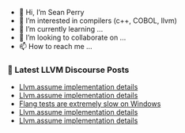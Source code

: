 - 👋 Hi, I’m Sean Perry
- 👀 I’m interested in compilers (c++, COBOL, llvm)
- 🌱 I’m currently learning ...
- 💞️ I’m looking to collaborate on ...
- 📫 How to reach me ...

<!---
s66perry/s66perry is a ✨ special ✨ repository because its `README.md` (this file) appears on your GitHub profile.
You can click the Preview link to take a look at your changes.
--->
### 📕 Latest LLVM Discourse Posts

<!-- DISCOURSE-LLVM:START -->
- [Llvm.assume implementation details](https://discourse.llvm.org/t/llvm-assume-implementation-details/79146#post_4)
- [Llvm.assume implementation details](https://discourse.llvm.org/t/llvm-assume-implementation-details/79146#post_3)
- [Flang tests are extremely slow on Windows](https://discourse.llvm.org/t/flang-tests-are-extremely-slow-on-windows/78591?page=2#post_29)
- [Llvm.assume implementation details](https://discourse.llvm.org/t/llvm-assume-implementation-details/79146#post_2)
- [Llvm.assume implementation details](https://discourse.llvm.org/t/llvm-assume-implementation-details/79146#post_1)
<!-- DISCOURSE-LLVM:END -->
